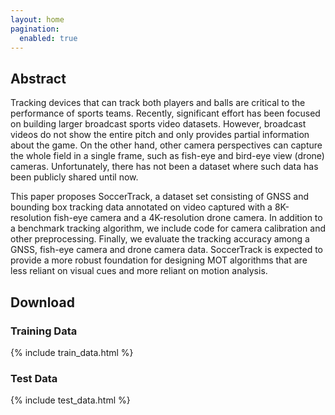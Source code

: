 ```yaml
---
layout: home
pagination: 
  enabled: true
---
```


## Abstract
Tracking devices that can track both players and balls are critical to the performance of sports teams. Recently, significant effort has been focused on building larger broadcast sports video datasets. However, broadcast videos do not show the entire pitch and only provides partial information about the game. On the other hand, other camera perspectives can capture the whole field in a single frame, such as fish-eye and bird-eye view (drone) cameras. Unfortunately, there has not been a dataset where such data has been publicly shared until now. 

This paper proposes SoccerTrack, a dataset set consisting of GNSS and bounding box tracking data annotated on video captured with a 8K-resolution fish-eye camera and a 4K-resolution drone camera. In addition to a benchmark tracking algorithm, we include code for camera calibration and other preprocessing. Finally, we evaluate the tracking accuracy among a GNSS, fish-eye camera and drone camera data. SoccerTrack is expected to provide a more robust foundation for designing MOT algorithms that are less reliant on visual cues and more reliant on motion analysis.

## Download

### Training Data

{% include train_data.html %}


### Test Data

{% include test_data.html %}
